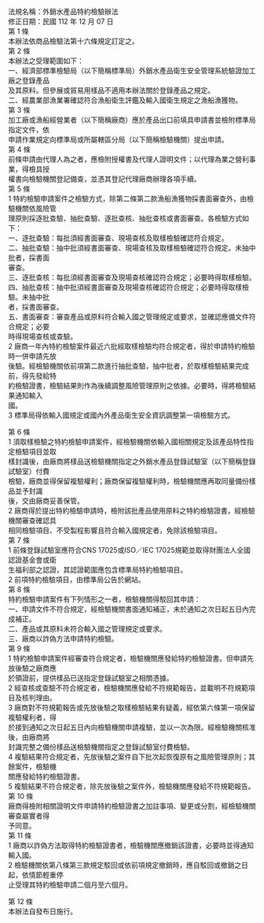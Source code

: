 法規名稱：外銷水產品特約檢驗辦法  
修正日期：民國 112 年 12 月 07 日  
第 1 條  
本辦法依商品檢驗法第十六條規定訂定之。  
第 2 條  
本辦法之受理範圍如下：  
一、經濟部標準檢驗局（以下簡稱標準局）外銷水產品衛生安全管理系統驗證加工廠之登錄產品  
及其原料。但參展或貿易用樣品不適用本辦法關於登錄產品之規定。  
二、經農業部漁業署確認符合漁船衛生評鑑及輸入國衛生規定之漁船漁獲物。  
第 3 條  
加工廠或漁船經營業者（以下簡稱廠商）應於產品出口前填具申請書並檢附標準局指定文件，依  
申請作業規定向標準局或所屬轄區分局（以下簡稱檢驗機關）提出申請。  
第 4 條  
前條申請由代理人為之者，應檢附授權書及代理人證明文件；以代理為業之營利事業，得檢具授  
權書向檢驗機關登記備查，並憑其登記代理廠商辦理各項手續。  
第 5 條  
1 特約檢驗申請案件之檢驗方式，除第二條第二款漁船漁獲物採書面審查外，由檢驗機關依風險管  
理原則採逐批查驗、抽批查驗、逐批查核、抽批查核或書面審查。各檢驗方式如下：  
一、逐批查驗：每批須經書面審查、現場查核及取樣檢驗確認符合規定。  
二、抽批查驗：抽中批須經書面審查、現場查核及取樣檢驗確認符合規定。未抽中批者，採書面  
審查。  
三、逐批查核：每批須經書面審查及現場查核確認符合規定；必要時得取樣檢驗。  
四、抽批查核：抽中批須經書面審查及現場查核確認符合規定；必要時得取樣檢驗。未抽中批  
者，採書面審查。  
五、書面審查：審查產品或原料符合輸入國之管理規定或要求，並確認應備文件符合規定；必要  
時得現場查核或查驗。  
2 廠商一年內特約檢驗案件最近六批經取樣檢驗均符合規定者，得於申請特約檢驗時一併申請先放  
後驗。經檢驗機關依前項第二款進行抽批查驗，抽中批者，於取樣檢驗結果完成前，得先發給特  
約檢驗證書，檢驗結果則作為後續調整風險管理原則之依據。必要時，得將檢驗結果通知輸入  
國。  
3 標準局得依輸入國規定或國內外產品衛生安全資訊調整第一項檢驗方式。  


第 6 條  
1 須取樣檢驗之特約檢驗申請案件，經檢驗機關依輸入國相關規定及該產品特性指定檢驗項目並取  
樣封識後，由廠商將樣品送檢驗機關指定之外銷水產品登錄試驗室（以下簡稱登錄試驗室）付費  
檢驗，廠商並得保留複驗權利；廠商保留複驗權利時，檢驗機關應再取同量備份樣品並予封識  
後，交由廠商妥善保管。  
2 廠商得於提出特約檢驗申請時，檢附該批產品使用原料之特約檢驗證書，經檢驗機關審查確認具  
相同檢驗項目、不受製程影響且符合輸入國規定者，免除該檢驗項目。  
第 7 條  
1 前條登錄試驗室應符合CNS 17025或ISO／IEC 17025規範並取得財團法人全國認證基金會或衛  
生福利部之認證，其認證範圍應包含標準局特約檢驗項目。  
2 前項特約檢驗項目，由標準局公告於網站。  
第 8 條  
特約檢驗申請案件有下列情形之一者，檢驗機關得駁回其申請：  
一、申請文件不符合規定，經檢驗機關書面通知補正，未於通知之次日起五日內完成補正。  
二、產品或其原料未符合輸入國之管理規定或要求。  
三、廠商以詐偽方法申請特約檢驗。  
第 9 條  
1 特約檢驗申請案件經審查符合規定者，檢驗機關應發給特約檢驗證書。但申請先放後驗之廠商應  
於領證前，提供樣品已送指定登錄試驗室之相關憑據。  
2 經查核或查驗不符合規定者，檢驗機關應發給不符規範報告，並載明不符規範項目及核判理由。  
3 廠商對不符規範報告或先放後驗之取樣檢驗結果有疑義，經依第六條第一項保留複驗權利者，得  
於接到通知之次日起五日內向檢驗機關申請複驗，並以一次為限。經檢驗機關核准後，由廠商將  
封識完整之備份樣品送檢驗機關指定之登錄試驗室付費檢驗。  
4 複驗結果符合規定者，先放後驗之案件自下批次起恢復原有之風險管理原則；其餘案件，檢驗機  
關應發給特約檢驗證書。  
5 複驗結果不符合規定者，除先放後驗之案件外，檢驗機關應發給不符規範報告。  
第 10 條  
廠商得檢附相關證明文件申請特約檢驗證書之加註事項、變更或分割，經檢驗機關審查屬實者得  
予同意。  
第 11 條  
1 廠商以詐偽方法取得特約檢驗證書者，檢驗機關應撤銷該證書，必要時並得通知輸入國。  
2 檢驗機關依第八條第三款規定駁回或依前項規定撤銷時，應自駁回或撤銷之日起，依情節輕重停  
止受理其特約檢驗申請二個月至六個月。  


第 12 條  
本辦法自發布日施行。  


